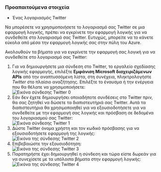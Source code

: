 ### <a name="prerequisites"></a>Προαπαιτούμενα στοιχεία
- Ένας λογαριασμός Twitter 

Να μπορέσετε να χρησιμοποιήσετε το λογαριασμό σας Twitter σε μια εφαρμογή λογικής, πρέπει να εγκρίνετε την εφαρμογή λογικής για να συνδεθείτε στο λογαριασμό σας Twitter. Ευτυχώς, μπορείτε να το κάνετε εύκολα από μέσα την εφαρμογή λογικής σας στην πύλη του Azure. 

Ακολουθούν τα βήματα για να εγκρίνετε την εφαρμογή σας λογική για να συνδεθείτε στο λογαριασμό σας Twitter:

1. Για να δημιουργήσετε μια σύνδεση στο Twitter, το εργαλείο σχεδίασης λογικής εφαρμογής, επιλέξτε **Εμφάνιση Microsoft διαχειριζόμενων APIs** από την αναπτυσσόμενη λίστα, στη συνέχεια, πληκτρολογήστε *Twitter* στο πλαίσιο αναζήτησης. Επιλέξτε το έναυσμα ή την ενέργεια που θα θέλατε να χρησιμοποιήσετε:  
  ![Εικόνα σύνδεσης Twitter 0](./media/connectors-create-api-twitter/twitter-0.png)
2. Εάν δεν έχετε δημιουργήσει οποιαδήποτε συνδέσεις στο Twitter πριν, θα σας ζητηθεί να δώσετε τα διαπιστευτήριά σας Twitter. Αυτά τα διαπιστευτήρια θα χρησιμοποιηθεί για να εξουσιοδοτήσετε για να συνδεθείτε με την εφαρμογή σας λογικής και πρόσβαση σε δεδομένα του λογαριασμού σας Twitter:  
  ![Εικόνα σύνδεσης Twitter 1](./media/connectors-create-api-twitter/twitter-1.png)  
3. Δώστε Twitter όνομα χρήστη και τον κωδικό πρόσβασης για να εξουσιοδοτήσετε εφαρμογή της λογικής:  
  ![Εικόνα της σύνδεσης Twitter 2](./media/connectors-create-api-twitter/twitter-2.png)  
4. Επιβεβαιώστε την εξουσιοδότηση:  
  ![Εικόνα της σύνδεσης Twitter 3](./media/connectors-create-api-twitter/twitter-3.png)  
6. Παρατηρήστε έχει δημιουργηθεί η σύνδεση και τώρα είστε δωρεάν για να συνεχίσετε με τα υπόλοιπα βήματα στην εφαρμογή λογικής:  
  ![Εικόνα της σύνδεσης Twitter 4](./media/connectors-create-api-twitter/twitter-4.png)